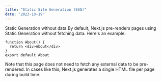 ```yaml
---
title: "Static Site Generation (SSG)"
date: "2023-10-19"
---
```


Static Generation without data
By default, Next.js pre-renders pages using Static Generation without fetching data. Here's an example:

```
function About() {
  return <div>About</div>
}
export default About
```

Note that this page does not need to fetch any external data to be pre-rendered. In cases like this, Next.js generates a single HTML file per page during build time.
